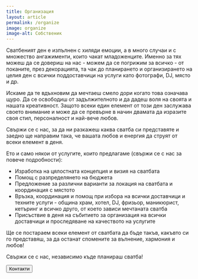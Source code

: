 ```yaml
---
title: Организация
layout: article
permalink: /organize
image: organize
image-alt: Собственик
---
```

Сватбеният ден е изпълнен с хиляди емоции, а в много случаи и с множество ангажименти, които чакат младоженците. Именно за тях можеш да се довериш на нас - можем да се погрижим за всичко - от поканите, през декорацията, та чак до планирането и организирането на целия ден с всички поддоставчици на услуги като фотографи, DJ, място и др.

Искаме да те вдъхновим да мечтаеш смело дори когато това означава щуро. Да се освободиш от задължителното и да дадеш воля на своята и нашата креативност. Защото всеки един елемент от този ден заслужава своето внимание и може да се превърне в начин двамата да изразите своя стил, персоналност и най-вече любов.

Свържи се с нас, за да ни разкажеш каква сватба си представяте и заедно ще направим така, че вашата любов и енергия да струят от всеки елемент в деня.

Ето и само някои от услугите, които предлагаме (свържи се с нас за повече подробности):
* Изработка на цялостната концепция и визия на сватбата
* Помощ с разпределянето на бюджета
* Предложение за различни варианти за локация на сватбата и координация с мястото
* Връзка, координация и помощ при избора на всички доставчици и техните услуги - община храм, хотел, DJ, фризьор, маникюрист, кетъринг и всичко друго, от което зависи мечтаната сватба
* Присъствие в деня на събитието за организация на всички доставчици и проследяване на качеството на услугите

Ще се постараем всеки елемент от сватбата да бъде такъв, какъвто си го представяш, за да останат спомените за вълнение, хармония и любов!

Свържи се с нас, независимо къде планираш сватба!

<div class="content center margin">
  <button id="contacts-link" class="button">Контакти</button>
</div>

<script>
  document.getElementById('contacts-link').addEventListener('click', () => {
    window.location.href="{{ site.baseurl }}/contacts";
  });
</script>